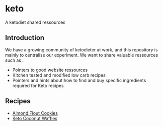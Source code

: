 # keto
A ketodiet shared ressources 

## Introduction

We have a growing community of ketodieter at work, and this repository is mainly to centralise our experiment. 
We want to share valuable ressources such as : 
* Pointers to good website ressources 
* Kitchen tested and modified low carb recipes 
* Pointers and hints about how to find and buy specific ingredients required for Keto recipes 


## Recipes
* [Almond Flout Cookies](https://netmonk.github.io/keto/recipes/baking/almond_flour_cookies.html)
* [Keto Coconut Waffles](https://netmonk.github.io/keto/recipes/baking/keto_coconut_waffles.html)

